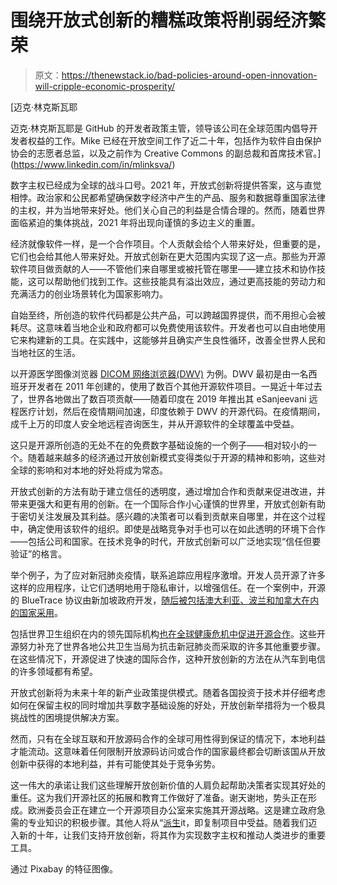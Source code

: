 # 围绕开放式创新的糟糕政策将削弱经济繁荣

> 原文：<https://thenewstack.io/bad-policies-around-open-innovation-will-cripple-economic-prosperity/>

[](https://www.linkedin.com/in/mlinksva/)

 [迈克·林克斯瓦耶

迈克·林克斯瓦耶是 GitHub 的开发者政策主管，领导该公司在全球范围内倡导开发者权益的工作。Mike 已经在开放空间工作了近二十年，包括作为软件自由保护协会的志愿者总监，以及之前作为 Creative Commons 的副总裁和首席技术官。](https://www.linkedin.com/in/mlinksva/) [](https://www.linkedin.com/in/mlinksva/)

数字主权已经成为全球的战斗口号。2021 年，开放式创新将提供答案，这与直觉相悖。政治家和公民都希望确保数字经济中产生的产品、服务和数据尊重国家法律的主权，并为当地带来好处。他们关心自己的利益是合情合理的。然而，随着世界面临紧迫的集体挑战，2021 年将出现向谨慎的多边主义的重置。

经济就像软件一样，是一个合作项目。个人贡献会给个人带来好处，但重要的是，它们也会给其他人带来好处。开放式创新在更大范围内实现了这一点。那些为开源软件项目做贡献的人——不管他们来自哪里或被托管在哪里——建立技术和协作技能，这可以帮助他们找到工作。这些技能具有溢出效应，通过更高技能的劳动力和充满活力的创业场景转化为国家影响力。

自始至终，所创造的软件代码都是公共产品，可以跨越国界提供，而不用担心会被耗尽。这意味着当地企业和政府都可以免费使用该软件。开发者也可以自由地使用它来构建新的工具。在实践中，这能够并且确实产生良性循环，改善全世界人民和当地社区的生活。

以开源医学图像浏览器 [DICOM 网络浏览器(DWV)](https://github.com/ivmartel/dwv#readme) 为例。DWV 最初是由一名西班牙开发者在 2011 年创建的，使用了数百个其他开源软件项目。一晃近十年过去了，世界各地做出了数百项贡献——随着印度在 2019 年推出其 eSanjeevani 远程医疗计划，然后在疫情期间加速，印度依赖于 DWV 的开源代码。在疫情期间，成千上万的印度人安全地远程咨询医生，并从开源软件的全球覆盖中受益。

这只是开源所创造的无处不在的免费数字基础设施的一个例子——相对较小的一个。随着越来越多的经济通过开放创新模式变得类似于开源的精神和影响，这些对全球的影响和对本地的好处将成为常态。

开放式创新的方法有助于建立信任的透明度，通过增加合作和贡献来促进改进，并带来更强大和更有用的创新。在一个国际合作小心谨慎的世界里，开放式创新有助于密切关注发展及其利益。感兴趣的决策者可以看到贡献来自哪里，并在这个过程中，确定使用该软件的组织。即使是战略竞争对手也可以在如此透明的环境下合作——包括公司和国家。在技术竞争的时代，开放式创新可以广泛地实现“信任但要验证”的格言。

举个例子，为了应对新冠肺炎疫情，联系追踪应用程序激增。开发人员开源了许多这样的应用程序，让它们透明地用于隐私审计，以增强信任。在一个案例中，开源的 BlueTrace 协议由新加坡政府开发，[随后被包括澳大利亚、波兰和加拿大在内的国家采用](https://www.ft.com/content/269d82ce-4523-4023-946f-9ded91ba63fc)。

包括世界卫生组织在内的领先国际机构[也在全球健康危机中促进开源合作](https://github.com/WorldHealthOrganization/open-source-communication-channel)。这些开源努力补充了世界各地公共卫生当局为抗击新冠肺炎而采取的许多其他重要步骤。在这些情况下，开源促进了快速的国际合作，这种开放创新的方法在从汽车到电信的许多领域都有希望。

开放式创新将为未来十年的新产业政策提供模式。随着各国投资于技术并仔细考虑如何在保留主权的同时增加共享数字基础设施的好处，开放创新举措将为一个极具挑战性的困境提供解决方案。

然而，只有在全球互联和开放源码合作的全球可用性得到保证的情况下，本地利益才能流动。这意味着任何限制开放源码访问或合作的国家最终都会切断该国从开放创新中获得的本地利益，并有可能使其处于竞争劣势。

这一伟大的承诺让我们这些理解开放创新价值的人肩负起帮助决策者实现其好处的重任。这为我们开源社区的拓展和教育工作做好了准备。谢天谢地，势头正在形成。欧洲委员会正在建立一个开源项目办公室来实施其开源战略。这是建立政府急需的专业知识的积极步骤。其他人将从“[派生](https://docs.github.com/en/free-pro-team@latest/github/getting-started-with-github/fork-a-repo)it，即复制项目中受益。随着我们迈入新的十年，让我们支持开放创新，将其作为实现数字主权和推动人类进步的重要工具。

通过 Pixabay 的特征图像。

<svg xmlns:xlink="http://www.w3.org/1999/xlink" viewBox="0 0 68 31" version="1.1"><title>Group</title> <desc>Created with Sketch.</desc></svg>
